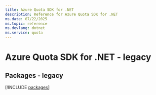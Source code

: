 ```yaml
---
title: Azure Quota SDK for .NET
description: Reference for Azure Quota SDK for .NET
ms.date: 07/22/2025
ms.topic: reference
ms.devlang: dotnet
ms.service: quota
---
```

# Azure Quota SDK for .NET - legacy
## Packages - legacy
[!INCLUDE [packages](quota-index.md)]